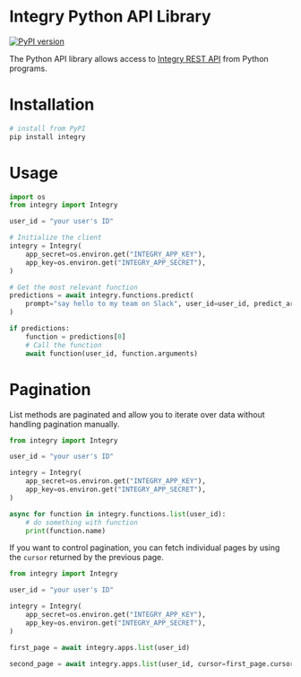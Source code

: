 # Integry Python API Library

[![PyPI version](https://img.shields.io/pypi/v/integry.svg)](https://pypi.org/project/integry/)

The Python API library allows access to [Integry REST API](https://docs.integry.ai/apis-and-sdks/api-reference) from Python programs.

# Installation

```bash
# install from PyPI
pip install integry
```

# Usage

```python
import os
from integry import Integry

user_id = "your user's ID"

# Initialize the client
integry = Integry(
    app_secret=os.environ.get("INTEGRY_APP_KEY"),
    app_key=os.environ.get("INTEGRY_APP_SECRET"),
)

# Get the most relevant function
predictions = await integry.functions.predict(
    prompt="say hello to my team on Slack", user_id=user_id, predict_arguments=True
)

if predictions:
    function = predictions[0]
    # Call the function
    await function(user_id, function.arguments)
```

# Pagination
List methods are paginated and allow you to iterate over data without handling pagination manually.
```python
from integry import Integry

user_id = "your user's ID"

integry = Integry(
    app_secret=os.environ.get("INTEGRY_APP_KEY"),
    app_key=os.environ.get("INTEGRY_APP_SECRET"),
)

async for function in integry.functions.list(user_id):
    # do something with function
    print(function.name)
```

If you want to control pagination, you can fetch individual pages by using the `cursor` returned by the previous page.
```python
from integry import Integry

user_id = "your user's ID"

integry = Integry(
    app_secret=os.environ.get("INTEGRY_APP_KEY"),
    app_key=os.environ.get("INTEGRY_APP_SECRET"),
)

first_page = await integry.apps.list(user_id)

second_page = await integry.apps.list(user_id, cursor=first_page.cursor)
```
